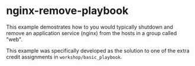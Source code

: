 # nginx-remove-playbook

This example demostrates how to you would typically shutdown and remove an application service (nginx) from the hosts in a group called "web". 

This example was specifically developed as the solution to one of the extra credit assignments in `workshop/basic_playbook`.
